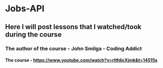 ﻿# Jobs-API

## Here I will post lessons that I watched/took during the course

### The author of the course - John Smilga - Coding Addict

#### The course - https://www.youtube.com/watch?v=rltfdjcXjmk&t=14515s
